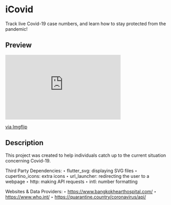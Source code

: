 # iCovid

Track live Covid-19 case numbers, and learn how to stay protected from the pandemic! 

## Preview
<div style="width:360px;max-width:100%;"><div style="height:0;padding-bottom:56.11%;position:relative;"><iframe width="360" height="202" style="position:absolute;top:0;left:0;width:100%;height:100%;" frameBorder="0" src="https://imgflip.com/embed/5w33jp"></iframe></div><p><a href="https://imgflip.com/gif/5w33jp">via Imgflip</a></p></div>

## Description

This project was created to help individuals catch up to the current situation concerning Covid-19.

Third Party Dependencies:
‣ flutter_svg: displaying SVG files
‣ cupertino_icons: extra icons
‣ url_launcher: redirecting the user to a webpage
‣ http: making API requests
‣ intl: number formatting

Websites & Data Providers:
‣ https://www.bangkokhearthospital.com/
‣ https://www.who.int/
‣ https://quarantine.country/coronavirus/api/
